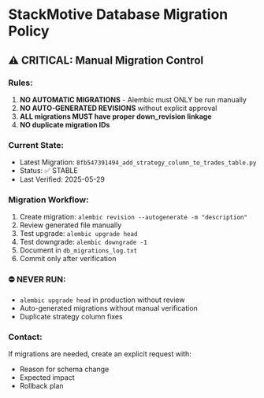 # StackMotive Database Migration Policy

## ⚠️ CRITICAL: Manual Migration Control

### Rules:
1. **NO AUTOMATIC MIGRATIONS** - Alembic must ONLY be run manually
2. **NO AUTO-GENERATED REVISIONS** without explicit approval
3. **ALL migrations MUST have proper down_revision linkage**
4. **NO duplicate migration IDs**

### Current State:
- Latest Migration: `8fb547391494_add_strategy_column_to_trades_table.py`
- Status: ✅ STABLE
- Last Verified: 2025-05-29

### Migration Workflow:
1. Create migration: `alembic revision --autogenerate -m "description"`
2. Review generated file manually
3. Test upgrade: `alembic upgrade head`
4. Test downgrade: `alembic downgrade -1`
5. Document in `db_migrations_log.txt`
6. Commit only after verification

### ⛔ NEVER RUN:
- `alembic upgrade head` in production without review
- Auto-generated migrations without manual verification
- Duplicate strategy column fixes

### Contact:
If migrations are needed, create an explicit request with:
- Reason for schema change
- Expected impact
- Rollback plan 